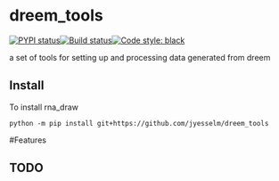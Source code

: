 # dreem_tools

[![PYPI status]( https://badge.fury.io/py/dreem_tools.png)](http://badge.fury.io/py/dreem_tools)[![Build status](https://travis-ci.com/jyesselm/dreem_tools.png?branch=main)](https://travis-ci.com/jyesselm/dreem_tools)[![Code style: black](https://img.shields.io/badge/code%20style-black-000000.svg)](https://github.com/psf/black)

a set of tools for setting up and processing data generated from dreem

## Install

To install rna_draw 

```shell
python -m pip install git+https://github.com/jyesselm/dreem_tools
```


#Features

## TODO
